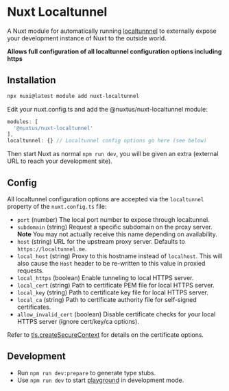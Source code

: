 # Nuxt Localtunnel

A Nuxt module for automatically running [localtunnnel](https://github.com/localtunnel/localtunnel) to externally expose your development instance of Nuxt to the outside world.

**Allows full configuration of all localtunnel configuration options including https**

## Installation

```bash
npx nuxi@latest module add nuxt-localtunnel
```

Edit your nuxt.config.ts and add the @nuxtus/nuxt-localtunnel module:

```ts
modules: [
  '@nuxtus/nuxt-localtunnel'
],
localtunnel: {} // Localtunnel config options go here (see below)
```

Then start Nuxt as normal `npm run dev`, you will be given an extra (external URL to reach your development site).

## Config

All localtunnel configuration options are accepted via the `localtunnel` property of the `nuxt.config.ts` file:

- `port` (number) The local port number to expose through localtunnel.
- `subdomain` (string) Request a specific subdomain on the proxy server. **Note** You may not actually receive this name depending on availability.
- `host` (string) URL for the upstream proxy server. Defaults to `https://localtunnel.me`.
- `local_host` (string) Proxy to this hostname instead of `localhost`. This will also cause the `Host` header to be re-written to this value in proxied requests.
- `local_https` (boolean) Enable tunneling to local HTTPS server.
- `local_cert` (string) Path to certificate PEM file for local HTTPS server.
- `local_key` (string) Path to certificate key file for local HTTPS server.
- `local_ca` (string) Path to certificate authority file for self-signed certificates.
- `allow_invalid_cert` (boolean) Disable certificate checks for your local HTTPS server (ignore cert/key/ca options).

Refer to [tls.createSecureContext](https://nodejs.org/api/tls.html#tls_tls_createsecurecontext_options) for details on the certificate options.

## Development

- Run `npm run dev:prepare` to generate type stubs.
- Use `npm run dev` to start [playground](./playground) in development mode.

